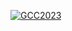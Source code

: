 <!-- ---
title: Announcements
--- -->

<div class="row">
  <div class="col-1"></div>
  <div class="col-10">

[![GCC2023](/images/events/gcc2023/gcc-countdown1.png)](/events/gcc2023/)

  </div>
  <div class="col-1"></div>
</div>
